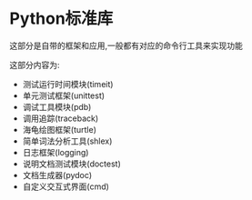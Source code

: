 # Python标准库

这部分是自带的框架和应用,一般都有对应的命令行工具来实现功能

这部分内容为:

+ 测试运行时间模块(timeit)
+ 单元测试框架(unittest)
+ 调试工具模块(pdb)
+ 调用追踪(traceback)
+ 海龟绘图框架(turtle)
+ 简单词法分析工具(shlex)
+ 日志框架(logging)
+ 说明文档测试模块(doctest)
+ 文档生成器(pydoc)
+ 自定义交互式界面(cmd)
